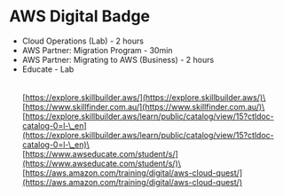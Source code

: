 # AWS Digital Badge



* Cloud Operations (Lab) - 2 hours
* AWS Partner: Migration Program - 30min
* AWS Partner: Migrating to AWS (Business) - 2 hours
* Educate - Lab\
  \
  \
  [https://explore.skillbuilder.aws/](https://explore.skillbuilder.aws/)\
  \
  [https://www.skillfinder.com.au/](https://www.skillfinder.com.au/)\
  \
  [https://explore.skillbuilder.aws/learn/public/catalog/view/15?ctldoc-catalog-0=l-\_en](https://explore.skillbuilder.aws/learn/public/catalog/view/15?ctldoc-catalog-0=l-\_en)\
  \
  [https://www.awseducate.com/student/s/](https://www.awseducate.com/student/s/)\
  \
  [https://aws.amazon.com/training/digital/aws-cloud-quest/](https://aws.amazon.com/training/digital/aws-cloud-quest/)
